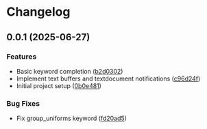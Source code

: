 # Changelog

## 0.0.1 (2025-06-27)


### Features

* Basic keyword completion ([b2d0302](https://github.com/armsnyder/gdshader-language-server/commit/b2d0302a9d7bd2d3bf058ca2b9b439776d8d4164))
* Implement text buffers and textdocument notifications ([c96d24f](https://github.com/armsnyder/gdshader-language-server/commit/c96d24fe5b5cc1b9aedd4f7a4d9484b50bcb0126))
* Initial project setup ([0b0e481](https://github.com/armsnyder/gdshader-language-server/commit/0b0e48132723f6806f8e44683b1d98d3fa842704))


### Bug Fixes

* Fix group_uniforms keyword ([fd20ad5](https://github.com/armsnyder/gdshader-language-server/commit/fd20ad520521cfa3ee1753d8dec28f3d2837b9a6))
